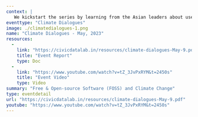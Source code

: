 ```yaml
--- 
context: |
   We kickstart the series by learning from the Asian leaders about uses and applications of Free & Open-source Software (FOSS) Solutions for Climate Change Adaptation in their respective countries. The discussions include various benefits, challenges and opportunities that FOSS building blocks, products and community bring in combating climate change.
eventtype: "Climate Dialogues"
image: ./climatedialogues-1.png
name: "Climate Dialogues - May, 2023"
resources: 
  - 
    link: "https://civicdatalab.in/resources/climate-dialogues-May-9.pdf"
    title: "Event Report"
    type: Doc
  - 
    link: "https://www.youtube.com/watch?v=tZ_3JvPxRYM&t=2450s"
    title: "Event Video"
    type: Video
summary: "Free & Open-source Software (FOSS) and Climate Change"
type: eventdetail
url: "https://civicdatalab.in/resources/climate-dialogues-May-9.pdf"
youtube: "https://www.youtube.com/watch?v=tZ_3JvPxRYM&t=2450s"
---
```

